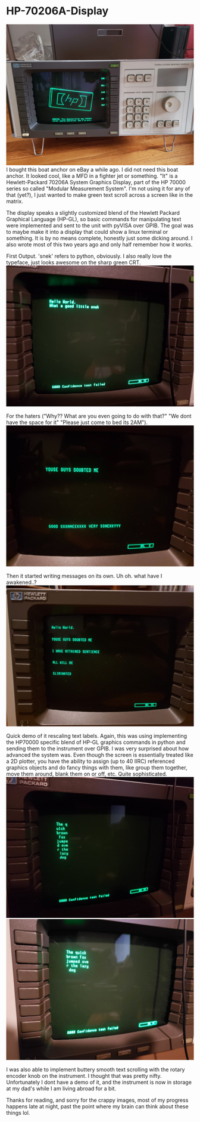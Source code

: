 # HP-70206A-Display

![pic](./images/logo.jpg)
I bought this boat anchor on eBay a while ago. I did not need this boat anchor. It looked cool, like a MFD in a fighter jet or something. "It" is a Hewlett-Packard 70206A System Graphics Display, part of the HP 70000 series so called "Modular Measurement System". I'm not using it for any of that (yet?), I just wanted to make green text scroll across a screen like in the matrix.

The display speaks a slightly customized blend of the Hewlett Packard Graphical Language (HP-GL), so basic commands for manipulating text were implemented and sent to the unit with pyVISA over GPIB. The goal was to maybe make it into a display that could show a linux terminal or something. It is by no means complete, honestly just some dicking around. I also wrote most of this two years ago and only half remember how it works.

First Output. 'snek' refers to python, obviously. I also really love the typeface, just looks awesome on the sharp green CRT. 
![pic](./images/firstOutput.jpg)

For the haters ("Why?? What are you even going to do with that?" "We dont have the space for it" "Please just come to bed its 2AM").
![pic](./images/doubt.jpg)

Then it started writing messages on its own. Uh oh. what have I awakened..?
![pic](./images/sentience.jpg)

Quick demo of it rescaling text labels. Again, this was using implementing the HP70000 specific blend of HP-GL graphics commands in python and sending them to the instrument over GPIB. I was very surprised about how advanced the system was. Even though the screen is essentially treated like a 2D plotter, you have the ability to assign (up to 40 IIRC) referenced graphics objects and do fancy things with them, like group them together, move them around, blank them on or off, etc. Quite sophisticated. 
![pic](./images/textRescale1.jpg)
![pic](./images/textRescale2.jpg)

I was also able to implement buttery smooth text scrolling with the rotary encoder knob on the instrument. I thought that was pretty nifty. Unfortunately I dont have a demo of it, and the instrument is now in storage at my dad's while I am living abroad for a bit.

Thanks for reading, and sorry for the crappy images, most of my progress happens late at night, past the point where my brain can think about these things lol.
